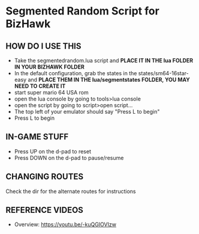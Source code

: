 # Segmented Random Script for BizHawk

## HOW DO I USE THIS
- Take the segmentedrandom.lua script and **PLACE IT IN THE lua FOLDER IN YOUR BIZHAWK FOLDER**
- In the default configuration, grab the states in the states/sm64-16star-easy and **PLACE THEM IN THE lua/segmentstates FOLDER, YOU MAY NEED TO CREATE IT**
- start super mario 64 USA rom
- open the lua console by going to tools>lua console
- open the script by going to script>open script...
- The top left of your emulator should say "Press L to begin"
- Press L to begin

## IN-GAME STUFF
- Press UP on the d-pad to reset
- Press DOWN on the d-pad to pause/resume

## CHANGING ROUTES
Check the dir for the alternate routes for instructions

## REFERENCE VIDEOS
- Overview: https://youtu.be/-kuQGIOVIzw
